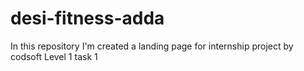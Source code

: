 # desi-fitness-adda
In this repository I'm created a landing page for  internship project by codsoft Level 1 task 1 
